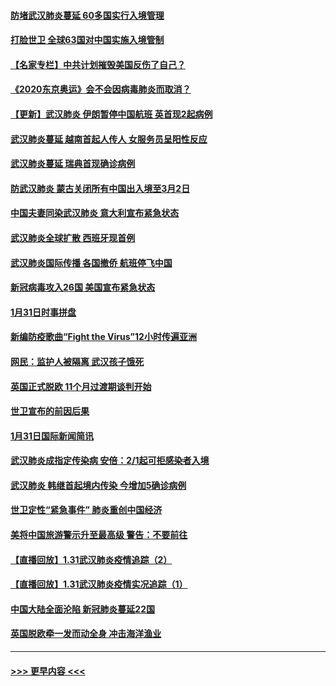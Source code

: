 #### [防堵武汉肺炎蔓延  60多国实行入境管理](../pages/prog202/a102766756.md?t=02020044) 
#### [打脸世卫 全球63国对中国实施入境管制](../pages/prog202/a102766497.md?t=02020044) 
#### [【名家专栏】中共计划摧毁美国反伤了自己？](../pages/prog202/a102766174.md?t=02020044) 
#### [《2020东京奥运》会不会因病毒肺炎而取消？](../pages/prog202/a102766393.md?t=02020044) 
#### [【更新】武汉肺炎 伊朗暂停中国航班 英首现2起病例](../pages/prog202/a102758911.md?t=02020044) 
#### [武汉肺炎蔓延  越南首起人传人 女服务员呈阳性反应](../pages/prog202/a102766314.md?t=02020044) 
#### [武汉肺炎蔓延 瑞典首现确诊病例](../pages/prog202/a102766272.md?t=02020044) 
#### [防武汉肺炎 蒙古关闭所有中国出入境至3月2日](../pages/prog202/a102766187.md?t=02020044) 
#### [中国夫妻同染武汉肺炎 意大利宣布紧急状态](../pages/prog202/a102766160.md?t=02020044) 
#### [武汉肺炎全球扩散 西班牙现首例](../pages/prog202/a102766142.md?t=02020044) 
#### [武汉肺炎国际传播 各国撤侨 航班停飞中国](../pages/prog202/a102765851.md?t=02020044) 
#### [新冠病毒攻入26国 美国宣布紧急状态](../pages/prog202/a102766042.md?t=02020044) 
#### [1月31日时事拼盘](../pages/prog202/a102766004.md?t=02020044) 
#### [新编防疫歌曲“Fight the Virus”12小时传遍亚洲](../pages/prog202/a102765868.md?t=02020044) 
#### [网民：监护人被隔离 武汉孩子饿死](../pages/prog202/a102765833.md?t=02020044) 
#### [英国正式脱欧 11个月过渡期谈判开始](../pages/prog202/a102765740.md?t=02020044) 
#### [世卫宣布的前因后果](../pages/prog202/a102765616.md?t=02020044) 
#### [1月31日国际新闻简讯](../pages/prog202/a102765520.md?t=02020044) 
#### [武汉肺炎成指定传染病 安倍：2/1起可拒感染者入境](../pages/prog202/a102765447.md?t=02020044) 
#### [武汉肺炎 韩继首起境内传染 今增加5确诊病例](../pages/prog202/a102765417.md?t=02020044) 
#### [世卫定性“紧急事件” 肺炎重创中国经济](../pages/prog202/a102765298.md?t=02020044) 
#### [美将中国旅游警示升至最高级 警告：不要前往](../pages/prog202/a102765275.md?t=02020044) 
#### [【直播回放】1.31武汉肺炎疫情追踪（2）](../pages/prog202/a102759932.md?t=02020044) 
#### [【直播回放】1.31武汉肺炎疫情实况追踪（1）](../pages/prog202/a102766555.md?t=02020044) 
#### [中国大陆全面沦陷 新冠肺炎蔓延22国](../pages/prog202/a102765105.md?t=02020044) 
#### [英国脱欧牵一发而动全身 冲击海洋渔业](../pages/prog202/a102765090.md?t=02020044) 

----
#### [ >>> 更早内容 <<< ](../indexes/prog202-earlier.md)
